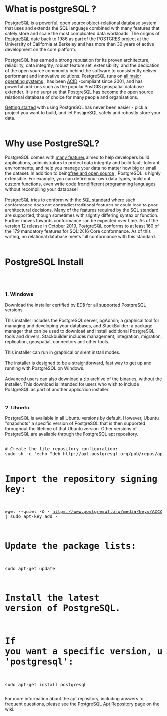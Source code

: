 <h1>What is postgreSQL ? </h1>
PostgreSQL is a powerful, open source object-relational database system that uses and extends the SQL language combined with many features that safely store and scale the most complicated data workloads. The origins of <a href="https://www.postgresql.org/">PostgreSQL</a>  date back to 1986 as part of the POSTGRES project at the University of California at Berkeley and has more than 30 years of active development on the core platform.
</br>
</br>
PostgreSQL has earned a strong reputation for its proven architecture, reliability, data integrity, robust feature set, extensibility, and the dedication of the open source community behind the software to consistently deliver performant and innovative solutions. PostgreSQL runs on <a href="https://www.postgresql.org/download/">all major operating systems</a> , has been <a href="https://en.wikipedia.org/wiki/ACID">ACID</a> -compliant since 2001, and has powerful add-ons such as the popular PostGIS geospatial database extender. It is no surprise that PostgreSQL has become the open source relational database of choice for many people and organisations.
</br>
</br>
<a href="https://www.postgresql.org/docs/current/tutorial.html">Getting started</a> with using PostgreSQL has never been easier - pick a project you want to build, and let PostgreSQL safely and robustly store your data.
</br>
</br>
<h1> Why use PostgreSQL?</h1>
PostgreSQL comes with <a href="https://www.postgresql.org/about/featurematrix/">many features</a>  aimed to help developers build applications, administrators to protect data integrity and build fault-tolerant environments, and help you manage your data no matter how big or small the dataset. In addition to being<a href="https://www.postgresql.org/about/license/">free and open source</a> , PostgreSQL is highly extensible. For example, you can define your own data types, build out custom functions, even write code from<a href="https://www.postgresql.org/docs/current/xplang.html">different programming languages</a>  without recompiling your database!
</br>
</br>
PostgreSQL tries to conform with the <a href="https://www.postgresql.org/docs/current/features.html">SQL standard</a>  where such conformance does not contradict traditional features or could lead to poor architectural decisions. Many of the features required by the SQL standard are supported, though sometimes with slightly differing syntax or function. Further moves towards conformance can be expected over time. As of the version 12 release in October 2019, PostgreSQL conforms to at least 160 of the 179 mandatory features for SQL:2016 Core conformance. As of this writing, no relational database meets full conformance with this standard.
</br>
</br>
<h1> PostgreSQL Install </h1>
</br>
</br>
<h3> 1. Windows </h3>
<a href="https://www.enterprisedb.com/downloads/postgres-postgresql-downloads">Download the installer</a> certified by EDB for all supported PostgreSQL versions.
</br>
</br>
This installer includes the PostgreSQL server, pgAdmin; a graphical tool for managing and developing your databases, and StackBuilder; a package manager that can be used to download and install additional PostgreSQL tools and drivers. Stackbuilder includes management, integration, migration, replication, geospatial, connectors and other tools.
</br> </br>
This installer can run in graphical or silent install modes.
</br> </br>
The installer is designed to be a straightforward, fast way to get up and running with PostgreSQL on Windows.
</br> </br>
Advanced users can also download a <a href="https://www.enterprisedb.com/download-postgresql-binaries">zip</a>  archive of the binaries, without the installer. This download is intended for users who wish to include PostgreSQL as part of another application installer.
</br></br>
<h3> 2. Ubuntu </h3>
PostgreSQL is available in all Ubuntu versions by default. However, Ubuntu "snapshots" a specific version of PostgreSQL that is then supported throughout the lifetime of that Ubuntu version. Other versions of PostgreSQL are available through the PostgreSQL apt repository.
</br></br>
<pre id="script-box" class="code"># Create the file repository configuration:
sudo sh -c 'echo "deb http://apt.postgresql.org/pub/repos/apt $(lsb_release -cs)-pgdg main" &gt; /etc/apt/sources.list.d/pgdg.list'

# Import the repository signing key:
wget --quiet -O - https://www.postgresql.org/media/keys/ACCC4CF8.asc | sudo apt-key add -

# Update the package lists:
sudo apt-get update

# Install the latest version of PostgreSQL.
# If you want a specific version, use 'postgresql-12' or similar instead of 'postgresql':
sudo apt-get install postgresql</pre>
For more information about the apt repository, including answers to frequent questions, please see the <a href="https://wiki.postgresql.org/wiki/Apt">PostgreSQL Apt Repository</a>  page on the wiki.
